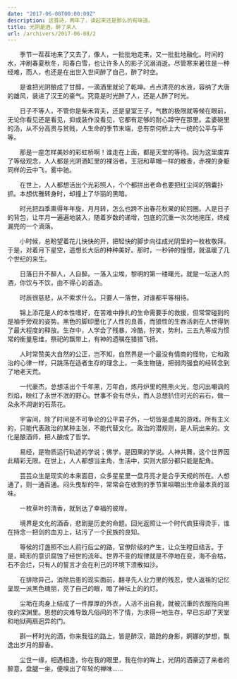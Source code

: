 ```yaml
---
date: "2017-06-08T00:00:00Z"
description: 这首诗，两年了，读起来还是那么的有味道。
title: 光阴是酒，醉了来人
url: /archivers/2017-06-08/2
---
```


　　季节一茬茬地来了又去了，像人，一批批地走来，又一批批地融化。时间的水，冲刷春夏秋冬，阳春白雪，也让许多人的影子沉溺消逝。尽管寒来暑往是一种经难，而人，也还是在出世入世间醉了自己，醉了时空。

　　是谁把光阴酿成了甘醇，一滴酒里就论了乾坤。点点清亮的水液，容纳了大唐的雄风，装进了汉王的豪气。究竟是时光醉了人，还是人醉了时光。


　　日子不等人，不管你是柴禾背夫，还是皇室王子，气数的极限就等候在眼前，无论你看见还是看见，抑或装作没看见，它都有足够的耐心蹲守在那里。孟婆碗里的汤，从不分高贵与贫贱，人生命的季节末端，总有奈何桥上大一统的公平与平等。


　　那是一座怎样美妙的彩虹桥啊！谁走在上面，都是天堂的等待。因为这里废弃了等级观念，人人都是光阴酒缸里的裸浴者。王冠和草帽一样的散香，赤裸的身躯同样的云中飞，雾中驰。


　　在世上，人人都想活出个光彩照人，个个都拼出老命也要把红尘间的锦囊扑抓。本想优雅转身时，却撞上了华丽的黑暗。


　　时光把四季熏得年年旋，月月转，怎么也跨不出春花秋果的轮回圈。人是日子的背包，让年月一遍遍地装入，随着岁数的递增，包底的沉重一次次地拖压，终成漏兜的一个滴落。


　　小时候，总盼望着花儿快快的开，把轻快的脚步向往成光阴里的一枚枚敬拜。于是，对着月下星空，遥想长大后的种种美好。那时，一秒钟的憧憬，就温暖了几个世纪的来生。


　　日落日升不醉人，人自醉。一落入尘埃，黎明的第一缕曙光，就是一坛迷人的酒，你饮与不饮，由不得心的首造。


　　时辰很慈悲，从不索求什么。只要人一落世，对谁都平等相待。


　　锦上添花是人的本性嗜好，在苦难中挣扎的生命需要手的救援，但常常碰到的是袖手旁观的姿势。黑色的脚印墨化了人性的良善，而狼性的生吞活剥在人世得到了最大程度的释放。生存中，人学会了残暴，冷酷，狞笑，势利，三五九等成为惯常的衡量思维，祭祀的飘带上，有神的遗嘱在猎猎飞扬。


　　人时常赞美大自然的公正，岂不知，自然界是一个最没有情商的怪物，它和政治的心律一样，只跳荡在适者生存的理念上。一条生物链，把弱肉强食的经转念到了地老天荒。


　　一代豪杰，总想活出个千年黑，万年白，炼丹炉里的熊熊火光，忽闪出嘲讽的烈焰，映红了永世不泯的野心。世事不会有尽头，而人总想扒住时光的岩石，做一朵永不凋谢的石茶花。


　　宇宙间，除了时间是不可争论的公平君子外，一切皆是虚晃的游戏。所有主义的，只能代表政治的某种主张，不能代替文化。政治的潜规则，是人玩出来的。文化是酿酒师，把人酿成了哲学。


　　易经，是物质运行轨迹的学说；佛学，是因果的学说。人神共舞，这个世界因此精彩无限。在世上，人人都想当主角，生活中，实则大部分都只能是配角。


　　芸芸众生是现实的本来面目，众多星星里一盘月亮才是合乎天规的所在。人想通了，则一通百通。闷头曳犁的牛，常常会在收割的季节里咀嚼出生命最本真的滋味。


　　一枚草叶的清香，就到达了幸福的彼岸。


　　境界是文化的酒香，悲剧是历史的命题。回光返照让一个时代疯狂得烫手，谁在持念一把剑的血刃上，玷污了一个民族的良知。


　　等候的灯盏照不出人前行后尘的路，官僚阶级的产生，让众生瞠目结舌。于是，畸形的意识腐蚀了经世的流年。世界不变的规律就是不停地在变，海不会枯，石不会烂，只有人的誓言才会在利己的环境下溃散如沙。


　　在排除异己，消除后患的现实面前，翻寻先人业力里的残忍，使人返祖的记忆呈现一派黑色瑰丽，亮了自己的眼，暗了神坛上的的灯。


　　尘垢在肉身上结成了一件厚厚的外衣，人活不出自我，就被沉重的衣服拖向黑夜的深渊里。思想的灾难导致凡俗间的不了情，为求得一地生存，早已忘却了天堂和地狱两扇迥异的门。


　　斟一杯时光的酒，你来我往的路上，皆是醉汉，踉跄的身影，婀娜的梦想，飘逸出岁月的醇香。


　　尘世一缘，相遇相逢，你在我的眼里，我在你的眸上，光阴的酒豪迈了来者的醉意，盘腿一坐，便嗅出了年轮的禅味…… 
